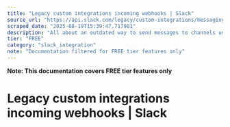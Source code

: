```yaml
---
title: "Legacy custom integrations incoming webhooks | Slack"
source_url: "https://api.slack.com/legacy/custom-integrations/messaging/webhooks#legacy-info"
scraped_date: "2025-08-19T15:39:47.717981"
description: "All about an outdated way to send messages to channels using approaches now actively discouraged."
tier: "FREE"
category: "slack_integration"
note: "Documentation filtered for FREE tier features only"
---
```

**Note: This documentation covers FREE tier features only**

# Legacy custom integrations incoming webhooks | Slack


